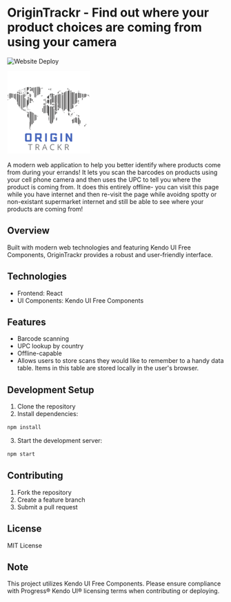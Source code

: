 # OriginTrackr - Find out where your product choices are coming from using your camera
![Website Deploy](https://deploy-badge.vercel.app/?url=http://www.origintrackr.com/&name=Vercel)

![A world map made out of a barcode with the text Origin Trackr displayed below it.](public/logo192.png)

A modern web application to help you better identify where products come from during your errands! It lets you scan the barcodes on products using your cell phone camera and then uses the UPC to tell you where the product is coming from. It does this entirely offline- you can visit this page while you have internet and then re-visit the page while avoidng spotty or non-existant supermarket internet and still be able to see where your products are coming from!

## Overview

Built with modern web technologies and featuring Kendo UI Free Components, OriginTrackr provides a robust and user-friendly interface.

## Technologies

- Frontend: React 
- UI Components: Kendo UI Free Components

## Features

- Barcode scanning
- UPC lookup by country
- Offline-capable
- Allows users to store scans they would like to remember to a handy data table. Items in this table are stored locally in the user's browser.

## Development Setup

1. Clone the repository
2. Install dependencies:
```bash
npm install
```
3. Start the development server:
```bash
npm start
```

## Contributing

1. Fork the repository
2. Create a feature branch
3. Submit a pull request

## License

MIT License

## Note

This project utilizes Kendo UI Free Components. Please ensure compliance with Progress® Kendo UI® licensing terms when contributing or deploying.
